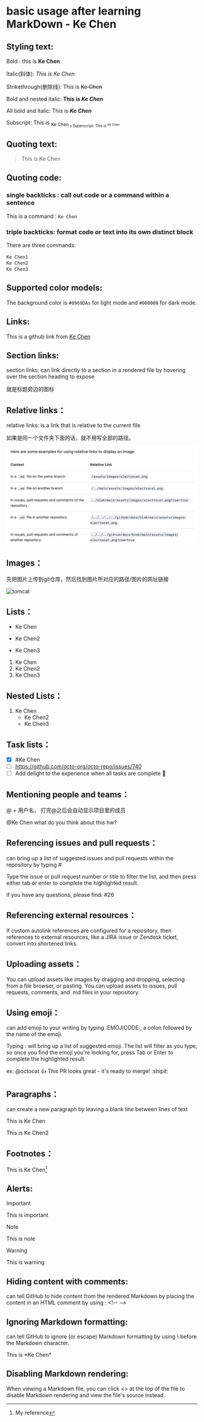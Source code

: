 # basic usage after learning MarkDown - Ke Chen

## Styling text:

Bold : this is **Ke Chen**  

Italic(斜体): _This is Ke Chen_

Strikethrough(删除线): This is ~~Ke Chen~~

Bold and nested italic: **This is _Ke Chen_**

All bold and italic: This is ***Ke Chen***

Subscript: This is <sub>Ke Chen<sub>
s
Superscript: This is <sup>Ke Chen</sup>

## Quoting text:

>This is Ke Chen

## Quoting code:

### single backticks : call out code or a command within a sentence
This is a command : `Ke Chen`

### triple backticks: format code or text into its own distinct block
There are three commands:

```
Ke Chen1
Ke Chen2
Ke Chen3
```

## Supported color models:
The background color is `#0969DAs` for light mode and `#000000` for dark mode.

## Links:
This is a github link from [Ke Chen](https://github.com/kechen11257)

## Section links:
section links: can link directly to a section in a rendered file by hovering over the section heading to expose 

就是标题旁边的图标

## Relative links：
relative links: is a link that is relative to the current file

如果是同一个文件夹下面的话，就不用写全部的路径。

![relative links](../images/hw1/relative%20links.png)

## Images：
先把图片上传到git仓库，然后找到图片所对应的路径/图片的网址链接

![tomcat](https://myoctocat.com/assets/images/base-octocat.svg)

## Lists：
- Ke Chen
* Ke Chen2
+ Ke Chen3

1. Ke Chen
1. Ke Chen2
1. Ke Chen3

## Nested Lists：
1. Ke Chen
	- Ke Chen2
	- Ke Chen3

## Task lists：
- [x] #Ke Chen
- [ ] https://github.com/octo-org/octo-repo/issues/740
- [ ] Add delight to the experience when all tasks are complete :tada:

## Mentioning people and teams：
@ + 用户名， 打完@之后会自动显示项目里的成员

@Ke Chen what do you think about this hw?

## Referencing issues and pull requests：

can bring up a list of suggested issues and pull requests within the repository by typing #

Type the issue or pull request number or title to filter the list, and then press either tab or enter to complete the highlighted result.

if you have any questions, please find: #26

## Referencing external resources：
If custom autolink references are configured for a repository, then references to external resources, like a JIRA issue or Zendesk ticket, convert into shortened links.

## Uploading assets：
You can upload assets like images by dragging and dropping, selecting from a file browser, or pasting. You can upload assets to issues, pull requests, comments, and .md files in your repository.

## Using emoji：
can add emoji to your writing by typing :EMOJICODE:, a colon followed by the name of the emoji.

Typing : will bring up a list of suggested emoji. The list will filter as you type, so once you find the emoji you're looking for, press Tab or Enter to complete the highlighted result.

ex:
@octocat :+1: This PR looks great - it's ready to merge! :shipit:

## Paragraphs：
can create a new paragraph by leaving a blank line between lines of text

This is Ke Chen

This is Ke Chen2

## Footnotes：
This is Ke Chen[^1]

[^1]: My reference

## Alerts:
> [!IMPORTANT]
> This is important

> [!NOTE]
> This is note

> [!WARNING]
> This is warning

## Hiding content with comments:
can tell GitHub to hide content from the rendered Markdown by placing the content in an HTML comment by using :  \<!--  -->

<!-- This is Ke Chen -->

## Ignoring Markdown formatting:
can tell GitHub to ignore (or escape) Markdown formatting by using \ before the Markdown character.

This is \*Ke Chen\*

## Disabling Markdown rendering:
When viewing a Markdown file, you can click <> at the top of the file to disable Markdown rendering and view the file's source instead.

